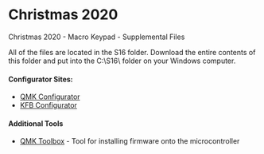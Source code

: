 # Christmas 2020
Christmas 2020 - Macro Keypad - Supplemental Files

All of the files are located in the S16 folder. Download the entire contents of this folder and put into the C:\S16\ folder on your Windows computer.

<h4>Configurator Sites:</h4>
<ul>
    <li><a href="https://config.qmk.fm/#/1upkeyboards/sweet16/v1/LAYOUT_ortho_4x4">QMK Configurator</a></li>
    <li><a href="https://kbfirmware.com/">KFB Configurator</a></li>
</ul>

<h4>Additional Tools</h4>
<ul>
    <li><a href="https://github.com/qmk/qmk_toolbox">QMK Toolbox</a> - Tool for installing firmware onto the microcontroller</li>
</ul>
